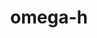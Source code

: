 ---
title: "omega-h"
layout: cache
categories: [package, v0.18.1]
meta: {"versions": ["9.34.1"], "compilers": ["gcc@=7.5.0"], "oss": ["ubuntu18.04"], "platforms": ["linux"], "targets": ["x86_64"], "stacks": ["e4s", "root"], "num_specs": 1, "num_specs_by_stack": {"e4s": 1, "root": 1}}
spec_details: [{"hash": "47d54fzmzpdsxxwclwmh3gzpcsfqrnbz", "compiler": "gcc@=7.5.0", "versions": ["9.34.1"], "os": "ubuntu18.04", "platform": "linux", "target": "x86_64", "variants": ["build_type=RelWithDebInfo", "~cuda", "~examples", "~ipo", "+mpi", "+optimize", "+shared", "+symbols", "~throw", "+trilinos", "~warnings", "+zlib"], "stacks": ["e4s", "root"], "size": "-", "tarball": "https://binaries.spack.io/releases/v0.18.1/build_cache/linux-ubuntu18.04-x86_64/gcc-7.5.0/omega-h-9.34.1/linux-ubuntu18.04-x86_64-gcc-7.5.0-omega-h-9.34.1-47d54fzmzpdsxxwclwmh3gzpcsfqrnbz.spack"}]
---